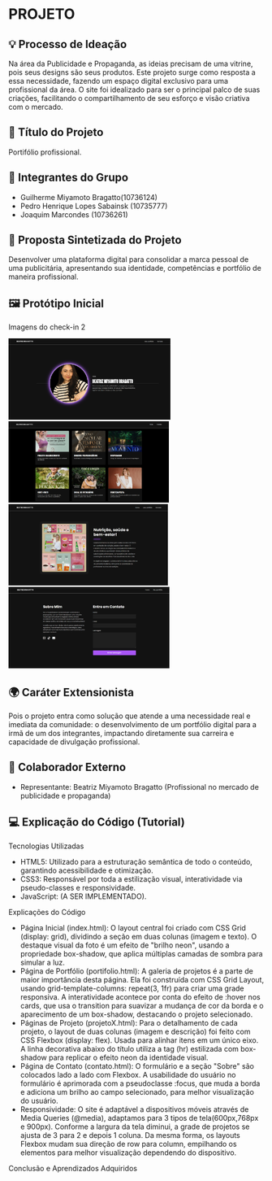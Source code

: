 # PROJETO

## 💡 Processo de Ideação
Na área da Publicidade e Propaganda, as ideias precisam de uma vitrine, pois seus designs são seus produtos. Este projeto surge como resposta a essa necessidade, fazendo um espaço digital exclusivo para uma profissional da área. O site foi idealizado para ser o principal palco de suas criações, facilitando o compartilhamento de seu esforço e visão criativa com o mercado.

## 📌 Título do Projeto
Portifólio profissional.

## 👥 Integrantes do Grupo
- Guilherme Miyamoto Bragatto(10736124)
- Pedro Henrique Lopes Sabainsk (10735777)
- Joaquim Marcondes (10736261)
  
## 📝 Proposta Sintetizada do Projeto 
Desenvolver uma plataforma digital para consolidar a marca pessoal de uma publicitária, apresentando sua identidade, competências e portfólio de maneira profissional.

## 🖼️ Protótipo Inicial
Imagens do check-in 2
<div align="left">
  <img src="./Imagens/imagem_home.png" height="160em" alt="Imagem home" />
  <img src="./Imagens/imagem_pagina_meuportifolio.png" height="160em" alt="Imagem meu portifólio" />
  <img src="./Imagens/imagem_umapagina_projeto.png" height="160em" alt="Imagem de uma página de produtos" />
  <img src="./Imagens/imagem_contato.png" height="160em" alt="Imagem página de entre em contato" />
</div>

## 🌍 Caráter Extensionista
Pois o projeto entra como solução que atende a uma necessidade real e imediata da comunidade: o desenvolvimento de um portfólio digital para a irmã de um dos integrantes, impactando diretamente sua carreira e capacidade de divulgação profissional.

## 🤝 Colaborador Externo  
- Representante: Beatriz Miyamoto Bragatto (Profissional no mercado de publicidade e propaganda)

## 💻 Explicação do Código (Tutorial)
Tecnologias Utilizadas
- HTML5: Utilizado para a estruturação semântica de todo o conteúdo, garantindo acessibilidade e otimização.
- CSS3: Responsável por toda a estilização visual, interatividade via pseudo-classes e responsividade.
- JavaScript: (A SER IMPLEMENTADO).

Explicações do Código
- Página Inicial (index.html): O layout central foi criado com CSS Grid (display: grid), dividindo a seção em duas colunas (imagem e texto). O destaque visual da foto é um efeito de "brilho neon", usando a propriedade box-shadow, que aplica múltiplas camadas de sombra para simular a luz.
- Página de Portfólio (portifolio.html): A galeria de projetos é a parte de maior importância desta página. Ela foi construída com CSS Grid Layout, usando grid-template-columns: repeat(3, 1fr) para criar uma grade responsiva. A interatividade acontece por conta do efeito de :hover nos cards, que usa o transition para suavizar a mudança de cor da borda e o aparecimento de um box-shadow, destacando o projeto selecionado.
- Páginas de Projeto (projetoX.html): Para o detalhamento de cada projeto, o layout de duas colunas (imagem e descrição) foi feito com CSS Flexbox (display: flex). Usada para alinhar itens em um único eixo. A linha decorativa abaixo do título utiliza a tag (hr) estilizada com box-shadow para replicar o efeito neon da identidade visual.
- Página de Contato (contato.html): O formulário e a seção "Sobre" são colocados lado a lado com Flexbox. A usabilidade do usuário no formulário é aprimorada com a pseudoclasse :focus, que muda a borda e adiciona um brilho ao campo selecionado, para melhor visualização do usuário.
- Responsividade: O site é adaptável a dispositivos móveis através de Media Queries (@media), adaptamos para 3 tipos de tela(600px,768px e 900px). Conforme a largura da tela diminui, a grade de projetos se ajusta de 3 para 2 e depois 1 coluna. Da mesma forma, os layouts Flexbox mudam sua direção de row para column, empilhando os elementos para melhor visualização dependendo do dispositivo.

Conclusão e Aprendizados Adquiridos


